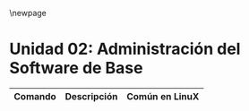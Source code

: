 \newpage

# Unidad 02: Administración del Software de Base #

| Comando | Descripción | Común en LinuX |
| :------|:------:|-------:|
